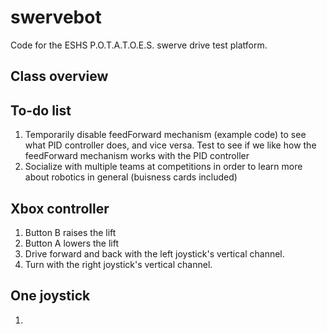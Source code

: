 # swervebot
Code for the ESHS P.O.T.A.T.O.E.S. swerve drive test platform.

## Class overview

## To-do list
1. Temporarily disable feedForward mechanism (example code) to see what PID controller does, and vice versa. Test to see if we like how the feedForward mechanism works with the PID controller
2. Socialize with multiple teams at competitions in order to learn more about robotics in general (buisness cards included)

## Xbox controller
1. Button B raises the lift
2. Button A lowers the lift
3. Drive forward and back with the left joystick's vertical channel.
4. Turn with the right joystick's vertical channel.

## One joystick
1. 